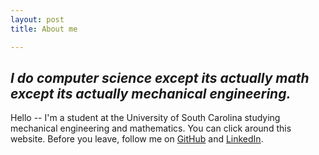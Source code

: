 ```yaml
---
layout: post
title: About me

---
```


## *I do computer science except its actually math except its actually mechanical engineering.*

Hello -- I'm a student at the University of South Carolina studying mechanical engineering and mathematics. You can click around this website. Before you leave, follow me on [GitHub](site.github_owner_url) and 
[LinkedIn](site.linkedin).